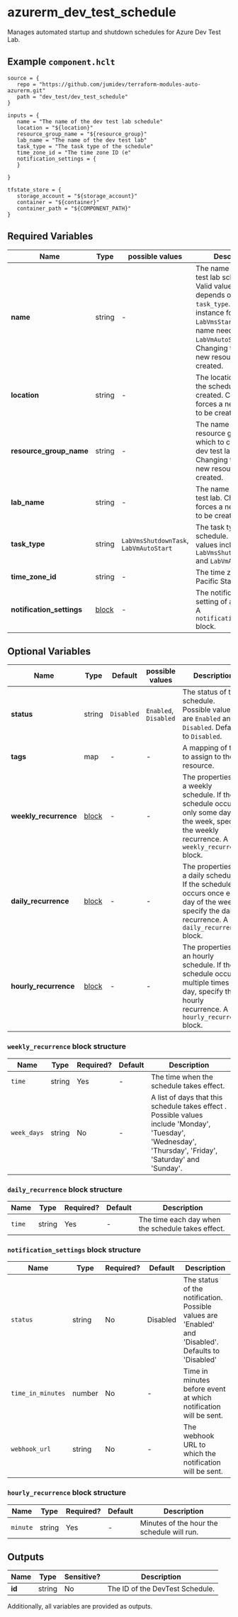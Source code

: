 # azurerm_dev_test_schedule

Manages automated startup and shutdown schedules for Azure Dev Test Lab.

## Example `component.hclt`

```hcl
source = {
   repo = "https://github.com/jumidev/terraform-modules-auto-azurerm.git"   
   path = "dev_test/dev_test_schedule"   
}

inputs = {
   name = "The name of the dev test lab schedule"   
   location = "${location}"   
   resource_group_name = "${resource_group}"   
   lab_name = "The name of the dev test lab"   
   task_type = "The task type of the schedule"   
   time_zone_id = "The time zone ID (e"   
   notification_settings = {
   }
   
}

tfstate_store = {
   storage_account = "${storage_account}"   
   container = "${container}"   
   container_path = "${COMPONENT_PATH}"   
}

```

## Required Variables

| Name | Type |  possible values |  Description |
| ---- | --------- |  ----------- | ----------- |
| **name** | string |  -  |  The name of the dev test lab schedule. Valid value for name depends on the `task_type`. For instance for task_type `LabVmsStartupTask` the name needs to be `LabVmAutoStart`. Changing this forces a new resource to be created. | 
| **location** | string |  -  |  The location where the schedule is created. Changing this forces a new resource to be created. | 
| **resource_group_name** | string |  -  |  The name of the resource group in which to create the dev test lab schedule. Changing this forces a new resource to be created. | 
| **lab_name** | string |  -  |  The name of the dev test lab. Changing this forces a new resource to be created. | 
| **task_type** | string |  `LabVmsShutdownTask`, `LabVmAutoStart`  |  The task type of the schedule. Possible values include `LabVmsShutdownTask` and `LabVmAutoStart`. | 
| **time_zone_id** | string |  -  |  The time zone ID (e.g. Pacific Standard time). | 
| **notification_settings** | [block](#notification_settings-block-structure) |  -  |  The notification setting of a schedule. A `notification_settings` block. | 

## Optional Variables

| Name | Type |  Default  |  possible values |  Description |
| ---- | --------- |  ----------- | ----------- | ----------- |
| **status** | string |  `Disabled`  |  `Enabled`, `Disabled`  |  The status of this schedule. Possible values are `Enabled` and `Disabled`. Defaults to `Disabled`. | 
| **tags** | map |  -  |  -  |  A mapping of tags to assign to the resource. | 
| **weekly_recurrence** | [block](#weekly_recurrence-block-structure) |  -  |  -  |  The properties of a weekly schedule. If the schedule occurs only some days of the week, specify the weekly recurrence. A `weekly_recurrence` block. | 
| **daily_recurrence** | [block](#daily_recurrence-block-structure) |  -  |  -  |  The properties of a daily schedule. If the schedule occurs once each day of the week, specify the daily recurrence. A `daily_recurrence` block. | 
| **hourly_recurrence** | [block](#hourly_recurrence-block-structure) |  -  |  -  |  The properties of an hourly schedule. If the schedule occurs multiple times a day, specify the hourly recurrence. A `hourly_recurrence` block. | 

### `weekly_recurrence` block structure

| Name | Type | Required? | Default | Description |
| ---- | ---- | --------- | ------- | ----------- |
| `time` | string | Yes | - | The time when the schedule takes effect. |
| `week_days` | string | No | - | A list of days that this schedule takes effect . Possible values include 'Monday', 'Tuesday', 'Wednesday', 'Thursday', 'Friday', 'Saturday' and 'Sunday'. |

### `daily_recurrence` block structure

| Name | Type | Required? | Default | Description |
| ---- | ---- | --------- | ------- | ----------- |
| `time` | string | Yes | - | The time each day when the schedule takes effect. |

### `notification_settings` block structure

| Name | Type | Required? | Default | Description |
| ---- | ---- | --------- | ------- | ----------- |
| `status` | string | No | Disabled | The status of the notification. Possible values are 'Enabled' and 'Disabled'. Defaults to 'Disabled' |
| `time_in_minutes` | number | No | - | Time in minutes before event at which notification will be sent. |
| `webhook_url` | string | No | - | The webhook URL to which the notification will be sent. |

### `hourly_recurrence` block structure

| Name | Type | Required? | Default | Description |
| ---- | ---- | --------- | ------- | ----------- |
| `minute` | string | Yes | - | Minutes of the hour the schedule will run. |



## Outputs

| Name | Type | Sensitive? | Description |
| ---- | ---- | --------- | --------- |
| **id** | string | No  | The ID of the DevTest Schedule. | 

Additionally, all variables are provided as outputs.
